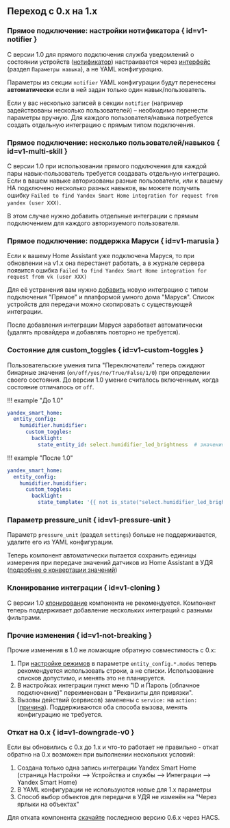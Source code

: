 ## Переход с 0.x на 1.x

### Прямое подключение: настройки нотификатора { id=v1-notifier }

С версии 1.0 для прямого подключения служба уведомлений о состоянии устройств ([нотификатор](https://docs.yaha-cloud.ru/v0.6.x/advanced/direct-connection/#notifier)) настраивается через [интерфейс](./config/getting-started.md#gui) (раздел `Параметры навыка`), а не YAML конфигурацию.

Параметры из секции `notifier` YAML конфигурации будут перенесены **автоматически** если в ней задан только один навык/пользователь.

Если у вас несколько записей в секции `notifier` (например задействованы несколько пользователей) – необходимо перенести параметры вручную. Для каждого пользователя/навыка потребуется создать отдельную интеграцию с прямым типом подключения.

### Прямое подключение: несколько пользователей/навыков { id=v1-multi-skill }

С версии 1.0 при использовании прямого подключения для каждой пары навык-пользователь требуется создавать отдельную интеграцию. Если в вашем навыке авторизованы разные пользователи, или к вашему HA подключено несколько разных навыков, вы можете получить ошибку `Failed to find Yandex Smart Home integration for request from yandex (user XXX)`.

В этом случае нужно добавить отдельные интеграции с прямым подключением для каждого авторизуемого пользователя.

### Прямое подключение: поддержка Маруси { id=v1-marusia }

Если к вашему Home Assistant уже подключена Маруся, то при обновлении на v1.x она перестанет работать, а в журнале сервера появится ошибка `Failed to find Yandex Smart Home integration for request from vk (user XXX)`

Для её устранения вам нужно [добавить](./install/integration.md) новую интеграцию с типом подключения "Прямое" и платформой умного дома "Маруся". Список устройств для передачи можно скопировать с существующей интеграции.

После добавления интеграции Маруся заработает автоматически (удалять провайдера и добавлять повторно не требуется).

### Состояние для custom_toggles { id=v1-custom-toggles }

Пользовательские умения типа "Переключатели" теперь ожидают бинарные значения (`on/off/yes/no/True/False/1/0`) при определении своего состояния.
До версии 1.0 умение считалось включенным, когда состояние отличалось от `off`.

!!! example "До 1.0"

  ```yaml
  yandex_smart_home:
    entity_config:
      humidifier.humidifier:
        custom_toggles:
          backlight:
            state_entity_id: select.humidifier_led_brightness  # значения high/med/off
  ```

!!! example "После 1.0"

  ```yaml
  yandex_smart_home:
    entity_config:
      humidifier.humidifier:
        custom_toggles:
          backlight:
            state_template: '{{ not is_state("select.humidifier_led_brightness", "off") }}'
  ```

### Параметр pressure_unit { id=v1-pressure-unit }

Параметр `pressure_unit` (раздел `settings`) больше не поддерживается, удалите его из YAML конфигурации.

Теперь компонент автоматически пытается сохранить единицы измерения при передаче значений датчиков из Home Assistant в УДЯ ([подробнее о конвертации значений](devices/sensor/float.md#unit-conversion))

### Клонирование интеграции { id=v1-cloning }

C версии 1.0 [клонирование](https://docs.yaha-cloud.ru/v0.6.x/advanced/clone/) компонента не рекомендуется. Компонент теперь поддерживает добавление нескольких интеграций с разными фильтрами.

### Прочие изменения { id=v1-not-breaking }

Прочие изменения в 1.0 не ломающие обратную совместимость с 0.x:

1. При [настройке режимов](config/modes.md) в параметре `entity_config.*.modes` теперь рекомендуется использовать строки, а не списки. Использование списков допустимо, и менять это не планируется.
2. В настройках интеграции пункт меню "ID и Пароль (облачное подключение)" переименован в "Реквизиты для привязки".
3. Вызовы действий (сервисов) заменены c `service:` на `action:` ([причина](https://www.home-assistant.io/blog/2024/08/07/release-20248/#goodbye-service-calls-hello-actions-)). Поддерживаются оба способа вызова, менять конфигурацию не требуется.

### Откат на 0.x { id=v1-downgrade-v0 }

Если вы обновились с 0.x до 1.x и что-то работает не правильно - откат обратно на 0.x возможен при выполнении нескольких условий:

1. Создана только одна запись интеграции Yandex Smart Home (страница Настройки --> Устройства и службы --> Интеграции --> Yandex Smart Home)
2. В YAML конфигурации не используются новые для 1.x параметры
3. Способ выбор объектов для передачи в УДЯ не изменён на "Через ярлыки на объектах"

Для отката компонента [скачайте](https://docs.yaha-cloud.ru/v1.0.x/install/component/#update) последнюю версию 0.6.х через HACS.
